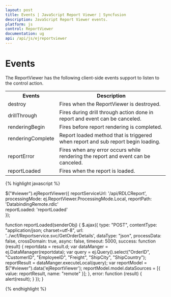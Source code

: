 ```yaml
---
layout: post
title: Events | JavaScript Report Viewer | Syncfusion
description: JavaScript Report Viewer events.
platform: js
control: ReportViewer
documentation: ug
api: /api/js/ejreportviewer
---
```


# Events

The ReportViewer has the following client-side events support to listen to the control action.

<table>
<tr>
<th>
Events</th><th>
Description</th></tr>
<tr>
<td>
destroy</td><td>
Fires when the ReportViewer is destroyed.</td></tr>
<tr>
<td>
drillThrough</td><td>
Fires during drill through action done in report and event can be canceled.</td></tr>
<tr>
<td>
renderingBegin</td><td>
Fires before report rendering is completed.</td></tr>
<tr>
<td>
renderingComplete</td><td>
Report loaded method that is triggered when report and sub report begin loading.</td></tr>
<tr>
<td>
reportError</td><td>
Fires when any error occurs while rendering the report and event can be canceled.</td></tr>
<tr>
<td>
reportLoaded</td><td>
Fires when the report is loaded.</td></tr>
</table>


{% highlight javascript %}

$("#viewer").ejReportViewer({
    reportServiceUrl: '/api/RDLCReport',
    processingMode: ej.ReportViewer.ProcessingMode.Local,
    reportPath: 'DatabindingRemote.rdlc'                          
    reportLoaded: 'reportLoaded'                          
});

function reportLoaded(senderObj) {
    $.ajax({
        type: "POST",
        contentType: "application/json; charset=utf-8",
        url: '../wcf/Reportservice.svc/GetOrderDetails',
        dataType: "json",
        processData: false,
        crossDomain: true,
        async: false,
        timeout: 5000,
        success: function (result) {
            reportdata = result.d;
            var dataManger = ej.DataManager(reportdata);
            var query = ej.Query().select("OrderID", "CustomerID", "EmployeeID", "Freight", "ShipCity", "ShipCountry");
            reportResult = dataManger.executeLocal(query);
            var reportModel = $("#viewer").data('ejReportViewer');
            reportModel.model.dataSources = [{ value: reportResult, name: "remote" }];
        },
        error: function (result) {
            alert(result);
        }
    });
}

{% endhighlight %}
